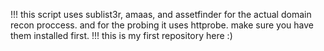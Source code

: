 !!! this script uses sublist3r, amaas, and assetfinder for the actual domain recon proccess. and for the probing it uses httprobe.
make sure you have them installed first. !!! 
this is my first repository here :)
